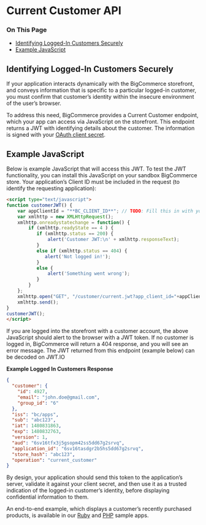 #  Current Customer API 
<div class="otp" id="no-index">

### On This Page
- [Identifying Logged-In Customers Securely](#identifying-logged-in-customers-securely)
- [Example JavaScript](#example-javascript)

</div> 

## Identifying Logged-In Customers Securely

If your application interacts dynamically with the BigCommerce storefront, and conveys information that is specific to a particular logged-in customer, you must confirm that customer’s identity within the insecure environment of the user’s browser.

To address this need, BigCommerce provides a Current Customer endpoint, which your app can access via JavaScript on the storefront. This endpoint returns a JWT with identifying details about the customer. The information is signed with your [OAuth client secret](/api-docs/getting-started/basics/authentication#authentication_client-id-secret).


## Example JavaScript

Below is example JavaScript that will access this JWT. To test the JWT functionality, you can install this JavaScript on your sandbox BigCommerce store. Your application’s Client ID must be included in the request (to identify the requesting application):

<!--
title: "Identify Logged In Customers"
subtitle: ""
lineNumbers: true
-->

```html
<script type="text/javascript">
function customerJWT() {  
    var appClientId = "**BC_CLIENT_ID**"; // TODO: Fill this in with your app's client ID
    var xmlhttp = new XMLHttpRequest();
    xmlhttp.onreadystatechange = function() {
        if (xmlhttp.readyState == 4 ) {
           if (xmlhttp.status == 200) {
               alert('Customer JWT:\n' + xmlhttp.responseText);
           }
           else if (xmlhttp.status == 404) {
              alert('Not logged in!');
           }
           else {
               alert('Something went wrong');
           }
        }
    };
    xmlhttp.open("GET", "/customer/current.jwt?app_client_id="+appClientId, true);
    xmlhttp.send();
}
customerJWT();
</script>

```

If you are logged into the storefront with a customer account, the above JavaScript should alert to the browser with a JWT token. If no customer is logged in, BigCommerce will return a 404 response, and you will see an error message. The JWT returned from this endpoint (example below) can be decoded on JWT.IO

**Example Logged In Customers Response**

```json
{
  "customer": {
    "id": 4927,
    "email": "john.doe@gmail.com",
    "group_id": "6"
  },
  "iss": "bc/apps",
  "sub": "abc123",
  "iat": 1480831863,
  "exp": 1480832763,
  "version": 1,
  "aud": "6sv16tfx3j5gsopm42ss5dd67g2srvq",
  "application_id": "6sv16tasdgr2b5hs5dd67g2srvq",
  "store_hash": "abc123",
  "operation": "current_customer"
}
```

By design, your application should send this token to the application’s server, validate it against your client secret, and then use it as a trusted indication of the logged-in customer’s identity, before displaying confidential information to them. 

An end-to-end example, which displays a customer’s recently purchased products, is available in our [Ruby](https://github.com/bigcommerce/hello-world-app-ruby-sinatra/) and [PHP](https://github.com/bigcommerce/hello-world-app-php-silex/) sample apps.
